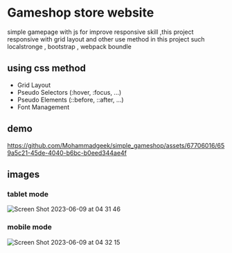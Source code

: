 # Gameshop store website 
simple gamepage with js for improve responsive skill ,this project responsive with grid layout and other use method in this project such localstronge , bootstrap , webpack boundle 

## using css method 
- Grid Layout
- Pseudo Selectors (:hover, :focus, ...)
- Pseudo Elements (::before, ::after, ...)
- Font Management


## demo 


https://github.com/Mohammadgeek/simple_gameshop/assets/67706016/659a5c21-45de-4040-b6bc-b0eed344ae4f


## images 
###  tablet mode 
![Screen Shot 2023-06-09 at 04 31 46](https://github.com/Mohammadgeek/simple_gameshop/assets/67706016/9100a6d1-6f65-4e64-8f7f-90f4bb3e7ce2)

###  mobile mode 
![Screen Shot 2023-06-09 at 04 32 15](https://github.com/Mohammadgeek/simple_gameshop/assets/67706016/0dbef96d-ea00-4648-9f7c-31d3f4c837ed)





